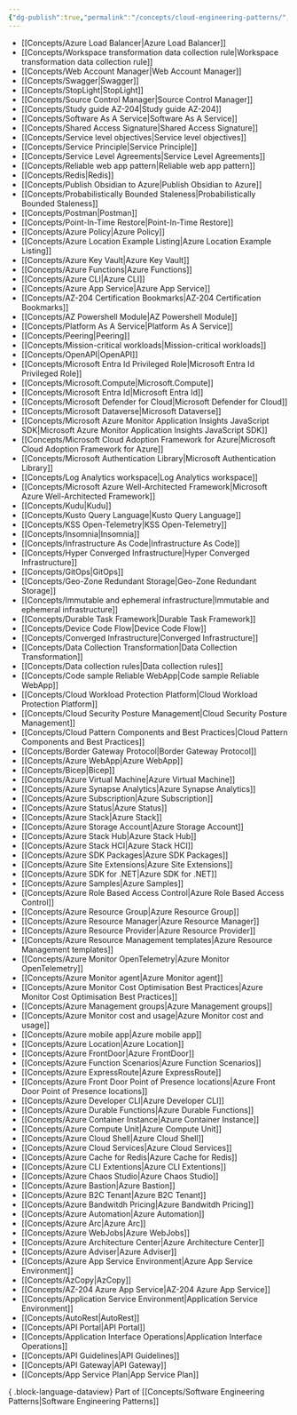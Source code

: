 ```yaml
---
{"dg-publish":true,"permalink":"/concepts/cloud-engineering-patterns/","tags":["concept/SRE","landingpage"]}
---
```


- [[Concepts/Azure Load Balancer\|Azure Load Balancer]]
- [[Concepts/Workspace transformation data collection rule\|Workspace transformation data collection rule]]
- [[Concepts/Web Account Manager\|Web Account Manager]]
- [[Concepts/Swagger\|Swagger]]
- [[Concepts/StopLight\|StopLight]]
- [[Concepts/Source Control Manager\|Source Control Manager]]
- [[Concepts/Study guide AZ-204\|Study guide AZ-204]]
- [[Concepts/Software As A Service\|Software As A Service]]
- [[Concepts/Shared Access Signature\|Shared Access Signature]]
- [[Concepts/Service level objectives\|Service level objectives]]
- [[Concepts/Service Principle\|Service Principle]]
- [[Concepts/Service Level Agreements\|Service Level Agreements]]
- [[Concepts/Reliable web app pattern\|Reliable web app pattern]]
- [[Concepts/Redis\|Redis]]
- [[Concepts/Publish Obsidian to Azure\|Publish Obsidian to Azure]]
- [[Concepts/Probabilistically Bounded Staleness\|Probabilistically Bounded Staleness]]
- [[Concepts/Postman\|Postman]]
- [[Concepts/Point-In-Time Restore\|Point-In-Time Restore]]
- [[Concepts/Azure Policy\|Azure Policy]]
- [[Concepts/Azure Location Example Listing\|Azure Location Example Listing]]
- [[Concepts/Azure Key Vault\|Azure Key Vault]]
- [[Concepts/Azure Functions\|Azure Functions]]
- [[Concepts/Azure CLI\|Azure CLI]]
- [[Concepts/Azure App Service\|Azure App Service]]
- [[Concepts/AZ-204 Certification Bookmarks\|AZ-204 Certification Bookmarks]]
- [[Concepts/AZ Powershell Module\|AZ Powershell Module]]
- [[Concepts/Platform As A Service\|Platform As A Service]]
- [[Concepts/Peering\|Peering]]
- [[Concepts/Mission-critical workloads\|Mission-critical workloads]]
- [[Concepts/OpenAPI\|OpenAPI]]
- [[Concepts/Microsoft Entra Id Privileged Role\|Microsoft Entra Id Privileged Role]]
- [[Concepts/Microsoft.Compute\|Microsoft.Compute]]
- [[Concepts/Microsoft Entra Id\|Microsoft Entra Id]]
- [[Concepts/Microsoft Defender for Cloud\|Microsoft Defender for Cloud]]
- [[Concepts/Microsoft Dataverse\|Microsoft Dataverse]]
- [[Concepts/Microsoft Azure Monitor Application Insights JavaScript SDK\|Microsoft Azure Monitor Application Insights JavaScript SDK]]
- [[Concepts/Microsoft Cloud Adoption Framework for Azure\|Microsoft Cloud Adoption Framework for Azure]]
- [[Concepts/Microsoft Authentication Library\|Microsoft Authentication Library]]
- [[Concepts/Log Analytics workspace\|Log Analytics workspace]]
- [[Concepts/Microsoft Azure Well-Architected Framework\|Microsoft Azure Well-Architected Framework]]
- [[Concepts/Kudu\|Kudu]]
- [[Concepts/Kusto Query Language\|Kusto Query Language]]
- [[Concepts/KSS Open-Telemetry\|KSS Open-Telemetry]]
- [[Concepts/Insomnia\|Insomnia]]
- [[Concepts/Infrastructure As Code\|Infrastructure As Code]]
- [[Concepts/Hyper Converged Infrastructure\|Hyper Converged Infrastructure]]
- [[Concepts/GitOps\|GitOps]]
- [[Concepts/Geo-Zone Redundant Storage\|Geo-Zone Redundant Storage]]
- [[Concepts/Immutable and ephemeral infrastructure\|Immutable and ephemeral infrastructure]]
- [[Concepts/Durable Task Framework\|Durable Task Framework]]
- [[Concepts/Device Code Flow\|Device Code Flow]]
- [[Concepts/Converged Infrastructure\|Converged Infrastructure]]
- [[Concepts/Data Collection Transformation\|Data Collection Transformation]]
- [[Concepts/Data collection rules\|Data collection rules]]
- [[Concepts/Code sample Reliable WebApp\|Code sample Reliable WebApp]]
- [[Concepts/Cloud Workload Protection Platform\|Cloud Workload Protection Platform]]
- [[Concepts/Cloud Security Posture Management\|Cloud Security Posture Management]]
- [[Concepts/Cloud Pattern Components and Best Practices\|Cloud Pattern Components and Best Practices]]
- [[Concepts/Border Gateway Protocol\|Border Gateway Protocol]]
- [[Concepts/Azure WebApp\|Azure WebApp]]
- [[Concepts/Bicep\|Bicep]]
- [[Concepts/Azure Virtual Machine\|Azure Virtual Machine]]
- [[Concepts/Azure Synapse Analytics\|Azure Synapse Analytics]]
- [[Concepts/Azure Subscription\|Azure Subscription]]
- [[Concepts/Azure Status\|Azure Status]]
- [[Concepts/Azure Stack\|Azure Stack]]
- [[Concepts/Azure Storage Account\|Azure Storage Account]]
- [[Concepts/Azure Stack Hub\|Azure Stack Hub]]
- [[Concepts/Azure Stack HCI\|Azure Stack HCI]]
- [[Concepts/Azure SDK Packages\|Azure SDK Packages]]
- [[Concepts/Azure Site Extensions\|Azure Site Extensions]]
- [[Concepts/Azure SDK for .NET\|Azure SDK for .NET]]
- [[Concepts/Azure Samples\|Azure Samples]]
- [[Concepts/Azure Role Based Access Control\|Azure Role Based Access Control]]
- [[Concepts/Azure Resource Group\|Azure Resource Group]]
- [[Concepts/Azure Resource Manager\|Azure Resource Manager]]
- [[Concepts/Azure Resource Provider\|Azure Resource Provider]]
- [[Concepts/Azure Resource Management templates\|Azure Resource Management templates]]
- [[Concepts/Azure Monitor OpenTelemetry\|Azure Monitor OpenTelemetry]]
- [[Concepts/Azure Monitor agent\|Azure Monitor agent]]
- [[Concepts/Azure Monitor Cost Optimisation Best Practices\|Azure Monitor Cost Optimisation Best Practices]]
- [[Concepts/Azure Management groups\|Azure Management groups]]
- [[Concepts/Azure Monitor cost and usage\|Azure Monitor cost and usage]]
- [[Concepts/Azure mobile app\|Azure mobile app]]
- [[Concepts/Azure Location\|Azure Location]]
- [[Concepts/Azure FrontDoor\|Azure FrontDoor]]
- [[Concepts/Azure Function Scenarios\|Azure Function Scenarios]]
- [[Concepts/Azure ExpressRoute\|Azure ExpressRoute]]
- [[Concepts/Azure Front Door Point of Presence locations\|Azure Front Door Point of Presence locations]]
- [[Concepts/Azure Developer CLI\|Azure Developer CLI]]
- [[Concepts/Azure Durable Functions\|Azure Durable Functions]]
- [[Concepts/Azure Container Instance\|Azure Container Instance]]
- [[Concepts/Azure Compute Unit\|Azure Compute Unit]]
- [[Concepts/Azure Cloud Shell\|Azure Cloud Shell]]
- [[Concepts/Azure Cloud Services\|Azure Cloud Services]]
- [[Concepts/Azure Cache for Redis\|Azure Cache for Redis]]
- [[Concepts/Azure CLI Extentions\|Azure CLI Extentions]]
- [[Concepts/Azure Chaos Studio\|Azure Chaos Studio]]
- [[Concepts/Azure Bastion\|Azure Bastion]]
- [[Concepts/Azure B2C Tenant\|Azure B2C Tenant]]
- [[Concepts/Azure Bandwitdh Pricing\|Azure Bandwitdh Pricing]]
- [[Concepts/Azure Automation\|Azure Automation]]
- [[Concepts/Azure Arc\|Azure Arc]]
- [[Concepts/Azure WebJobs\|Azure WebJobs]]
- [[Concepts/Azure Architecture Center\|Azure Architecture Center]]
- [[Concepts/Azure Adviser\|Azure Adviser]]
- [[Concepts/Azure App Service Environment\|Azure App Service Environment]]
- [[Concepts/AzCopy\|AzCopy]]
- [[Concepts/AZ-204 Azure App Service\|AZ-204 Azure App Service]]
- [[Concepts/Application Service Environment\|Application Service Environment]]
- [[Concepts/AutoRest\|AutoRest]]
- [[Concepts/API Portal\|API Portal]]
- [[Concepts/Application Interface Operations\|Application Interface Operations]]
- [[Concepts/API Guidelines\|API Guidelines]]
- [[Concepts/API Gateway\|API Gateway]]
- [[Concepts/App Service Plan\|App Service Plan]]

{ .block-language-dataview}
Part of [[Concepts/Software Engineering Patterns\|Software Engineering Patterns]]
